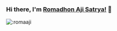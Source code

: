 ### Hi there, I'm [Romadhon Aji Satrya!](https://romadhonaji.my.id) 👋
<img src="https://count.getloli.com/get/@:romaaji" alt=":romaaji" /> 
